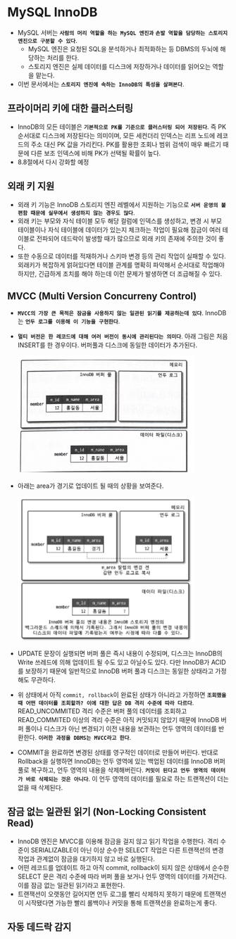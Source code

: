# MySQL InnoDB

- MySQL 서버는 **`사람의 머리 역할을 하는 MySQL 엔진과`** **`손발 역할을 담당하는 스토리지 엔진으로 구분할 수 있다`**.
  - MySQL 엔진은 요청된 SQL을 분석하거나 최적화하는 등 DBMS의 두뇌에 해당하는 처리를 한다.
  - 스토리지 엔진은 실제 데이터를 디스크에 저장하거나 데이터를 읽어오는 역할을 맡는다.
- 이번 문서에서는 **`스토리지 엔진에 속하는 InnoDB의 특성을 살펴본다`**.

## 프라이머리 키에 대한 클러스터링

- InnoDB의 모든 테이블은 **`기본적으로 PK를 기준으로 클러스터링 되어 저장된다`**. 즉 PK 순서대로 디스크에 저장된다는 의미이며, 모든 세컨더리 인덱스는 리프 노드에 레코드의 주소 대신 PK 값을 가리킨다. PK를 활용한 조회나 범위 검색이 매우 빠르기 때문에 다른 보조 인덱스에 비해 PK가 선택될 확률이 높다.
- 8.8절에서 다시 강화할 예정

## 외래 키 지원

- 외래 키 기능은 InnoDB 스토리지 엔진 레벨에서 지원하는 기능으로 **`서버 운영의 불편함 때문에 실무에서 생성하지 않는 경우도 많다`**.
- 외래 키는 부모와 자식 테이블 모두 해당 컬럼에 인덱스를 생성하고, 변경 시 부모 테이블이나 자식 테이블에 데이터가 있는지 체크하는 작업이 필요해 잠금이 여러 테이블로 전파되어 데드락이 발생할 때가 많으므로 외래 키의 존재에 주의한 것이 좋다.
- 또한 수동으로 데이터를 적재하거나 스키마 변경 등의 관리 작업이 실패할 수 있다. 외래키가 복잡하게 얽혀있다면 테이블 관계를 명확히 파악해서 순서대로 작업해야 하지만, 긴급하게 조치를 해야 하는데 이런 문제가 발생하면 더 조급해질 수 있다.

## MVCC (Multi Version Concurreny Control)

- **`MVCC의 가장 큰 목적은 잠금을 사용하지 않는 일관된 읽기를 제공하는데 있다`**. InnoDB는 **`언두 로그를 이용해 이 기능을 구현한다`**.
- **`멀티 버전은 한 레코드에 대해 여러 버전이 동시에 관리된다는 의미다`**. 아래 그림은 처음 INSERT를 한 경우이다. 버퍼풀과 디스크에 동일한 데이터가 추가된다.

  <img src="https://github.com/programmer-sjk/TIL/blob/main/images/db/mvcc-step1.png" width="400">

- 아래는 area가 경기로 업데이트 될 때의 상황을 보여준다.

  <img src="https://github.com/programmer-sjk/TIL/blob/main/images/db/mvcc-step2.png" width="400">

- UPDATE 문장이 실행되면 버퍼 풀은 즉시 내용이 수정되며, 디스크는 InnoDB의 Write 쓰레드에 의해 업데이트 될 수도 있고 아닐수도 있다. 다만 InnoDB가 ACID를 보장하기 때문에 일반적으로 InnoDB 버퍼 풀과 디스크는 동일한 상태라고 가정해도 무관하다.
- 위 상태에서 아직 `commit, rollback`이 완료된 상태가 아니라고 가정하면 **`조회했을 때 어떤 데이터를 조회할까? 이에 대한 답은 DB 격리 수준에 따라 다르다`**. READ_UNCOMMITED 격리 수준은 버퍼 풀의 데이터를 조회하고 READ_COMMITED 이상의 격리 수준은 아직 커밋되지 않았기 때문에 InnoDB 버퍼 풀이나 디스크가 아닌 변경되기 이전 내용을 보관하는 언두 영역의 데이터를 반환한다. **`이러한 과정을 DBMS는 MVCC라고 한다`**.
- COMMIT을 완료하면 변경된 상태를 영구적인 데이터로 만들어 버린다. 반대로 Rollback을 실행하면 InnoDB는 언두 영역에 있는 백업된 데이터를 InnoDB 버퍼 풀로 복구하고, 언두 영역의 내용을 삭제해버린다. **`커밋이 된다고 언두 영역의 데이터가 바로 삭제되는 것은 아니다`**. 이 언두 영역의 데이터를 필요로 하는 트랜잭션이 더는 없을 때 삭제된다.

## 잠금 없는 일관된 읽기 (Non-Locking Consistent Read)

- InnoDB 엔진은 MVCC를 이용해 잠금을 걸지 않고 읽기 작업을 수행한다. 격리 수준이 SERIALIZABLE이 아닌 이상 순수한 SELECT 작업은 다른 트랜잭션의 변경 작업과 관계없이 잠금을 대기하지 않고 바로 실행된다.
- 어떤 레코드를 업데이트 하고 아직 commit, rollback이 되지 않은 상태에서 순수한 SELECT 문은 격리 수준에 따라 버퍼 풀을 보거나 언두 영역의 데이터를 가져간다. 이를 잠금 없는 일관된 읽기라고 표현한다.
- 트랜잭션이 오랫동안 길어지면 언두 로그를 빨리 삭제하지 못하기 때문에 트랜잭션이 시작됐다면 가능한 빨리 롤백이나 커밋을 통해 트랜잭션을 완료하는게 좋다.

## 자동 데드락 감지
